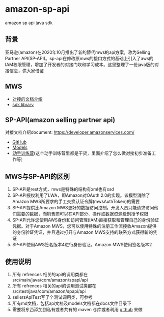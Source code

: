 # amazon-sp-api
amazon sp api java sdk

## 背景
亚马逊(amazon)在2020年10月推出了新的替代mws的api方案，称为Selling Partner API(SP-API)。sp-api在修改原mws的接口方式的基础上引入了aws的IAM权限管理，增加了开发者的对接门坎和学习成本。这里整理了一份java版的对接信息，供大家借鉴

## MWS
* [对接的文档介绍](http://docs.developer.amazonservices.com/en_US/dev_guide/index.html)
* [sdk library](https://developer.amazonservices.com/javaclients)

## SP-API(amazon selling partner api)
对接文档介绍document: https://developer.amazonservices.com/
* [GitHub](https://github.com/amzn/selling-partner-api-docs)
* [Models](https://github.com/amzn/selling-partner-api-models/)
* [动手训练营](https://www.spapi.org.cn/cn/intro.html)(这个动手训练营里都是干货，里面介绍了怎么做对接初步准备工作等)

## MWS与SP-API的区别
1. SP-API是rest方式，mws是特殊的结构有xml也有xsd
1. SP-API授权利用了LWA，即Amazon对OAuth 2.0的实现。该模型消除了Amazon MWS所要求的手工交换认证令牌(mwsAuthToken)的需要
1. SP-API提供比Amazon MWS更好的数据访问控制。开发人员只能请求访问他们需要的数据，而销售商可以在API部分、操作或数据资源级别授予权限
1. SP-API允许您使用AWS身份和访问管理(IAM)直接获取和管理自己的身份验证凭据。对于Amazon MWS，您可以使用特殊的注册工作流接收Amazon提供的身份验证凭证，并且通过打开与Amazon MWS支持的联系方式获得新的凭证
1. SP-API使用AWS签名版本4进行身份验证。Amazon MWS使用签名版本2

## 使用说明
1. 所有 refrences 相关的api的调用类都在src/main/java/com/amazon/spapi/api
1. 所有 refrences 相关的api的调用测试类都在src/test/java/com/amazon/spapi/api
1. sellersApiTest写了个测试调用类，可参考
1. 所有md文档，包括api文档及models文档都在docs文件目录下
1. 需要将东西添加到私有或者共有的 maven 仓库或者利用 [github](https://github.com/wppurking/maven-repos) 来做
